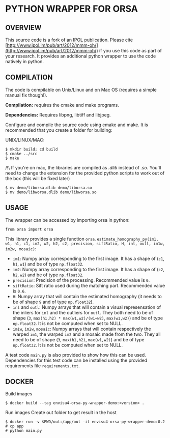PYTHON WRAPPER FOR ORSA
=======================

OVERVIEW
--------

This source code is a fork of an [IPOL](http://www.ipol.im/) publication. Please cite 
[http://www.ipol.im/pub/art/2012/mmm-oh/](http://www.ipol.im/pub/art/2012/mmm-oh/) if you use this code
as part of your research. It provides an additional python wrapper to use the code natively in python.

COMPILATION
-----------

The code is compilable on Unix/Linux and on Mac OS (requires a simple manual fix though!). 

**Compilation:** requires the cmake and make programs.

**Dependencies:**  Requires libpng, libtiff and libjpeg.
 
Configure and compile the source code using cmake and make.  It is recommended
that you create a folder for building:

UNIX/LINUX/MAC:
```
$ mkdir build; cd build
$ cmake ../src
$ make
```

/!\ If you're on mac, the libraries are compiled as *.dlib* instead of *.so*. You'll need to change the extension 
for the provided python scripts to work out of the box (this will be fixed later)
```
$ mv demo/liborsa.dlib demo/liborsa.so
$ mv demo/libworsa.dlib demo/libworsa.so
```

USAGE
-----

The wrapper can be accessed by importing orsa in python:
```
from orsa import orsa
```
This library provides a single function `orsa.estimate_homography_py(im1, w1, h1, c1, im2, w2, h2, c2, precision, siftRatio, H, inl, outl, im1w, im2w, mosaic)`:
* `im1`: Numpy array corresponding to the first image. It has a shape of (`c1`, `h1`, `w1`) and be of type `np.float32`.
* `im2`: Numpy array corresponding to the first image. It has a shape of (`c2`, `h2`, `w2`) and be of type `np.float32`.
* `precision`: Precision of the processing. Recommended value is `0`.
* `siftRatio`: Sift ratio used during the matching part. Recommended value is `0.6`.
* `H`: Numpy array that will contain the estimated homography (it needs to be of shape `9` and of type `np.float32`).
* `inl` and `outl`: Numpy arrays that will contain a visual represensation of the inliers for `inl` and the outliers for `outl`. They both need to be of shape (`3`, `max(h1,h2) * max(w1,w2)/(w1+w2)`, `max(w1,w2)`) and be of type `np.float32`. It is not be computed when set to NULL.
* `im1w`, `im2w`, `mosaic`: Numpy arrays that will contain respectively the warped `im1`, the warped `im2` and a mosaic made from the two. They all need to be of shape (`3`, `max(h1,h2)`, `max(w1,w2)`) and be of type `np.float32`. It is not be computed when set to NULL.

A test code `main.py` is also provided to show how this can be used. Dependencies for this test code can be installed using the provided requirements file `requirements.txt`.


DOCKER 
-----

Build images

````
$ docker build --tag envisu4-orsa-py-wrapper-demo:<version> .
````

Run images
Create out folder to get result in the host
````
$ docker run -v $PWD/out:/app/out -it envisu4-orsa-py-wrapper-demo:0.2
# cp app
# python main.py
````

